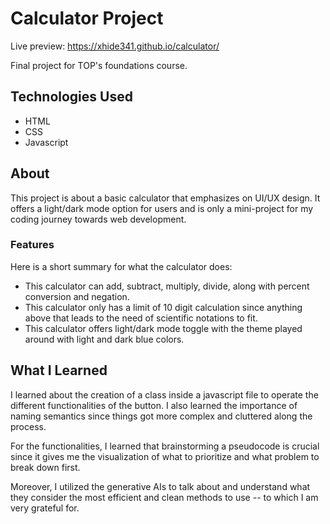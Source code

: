 # Calculator Project

Live preview: https://xhide341.github.io/calculator/

Final project for TOP's foundations course. 

## Technologies Used

- HTML
- CSS
- Javascript

## About

This project is about a basic calculator that emphasizes on UI/UX design. It offers a light/dark mode option for users and is only a mini-project for my coding journey towards web development.

### Features

Here is a short summary for what the calculator does:

- This calculator can add, subtract, multiply, divide, along with percent conversion and negation.
- This calculator only has a limit of 10 digit calculation since anything above that leads to the need of scientific notations to fit.
- This calculator offers light/dark mode toggle with the theme played around with light and dark blue colors.

## What I Learned

I learned about the creation of a class inside a javascript file to operate the different functionalities of the button. I also learned the importance of naming semantics since things got more complex and cluttered along the process. 

For the functionalities, I learned that brainstorming a pseudocode is crucial since it gives me the visualization of what to prioritize and what problem to break down first. 

Moreover, I utilized the generative AIs to talk about and understand what they consider the most efficient and clean methods to use -- to which I am very grateful for.